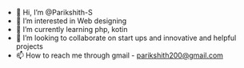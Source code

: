 - 👋 Hi, I’m @Parikshith-S
- 👀 I’m interested in Web designing 
- 🌱 I’m currently learning php, kotin
- 💞️ I’m looking to collaborate on start ups and innovative and helpful projects
- 📫 How to reach me through gmail - parikshith200@gmail.com

<!---
Parikshith-S/Parikshith-S is a ✨ special ✨ repository because its `README.md` (this file) appears on your GitHub profile.
You can click the Preview link to take a look at your changes.
--->
